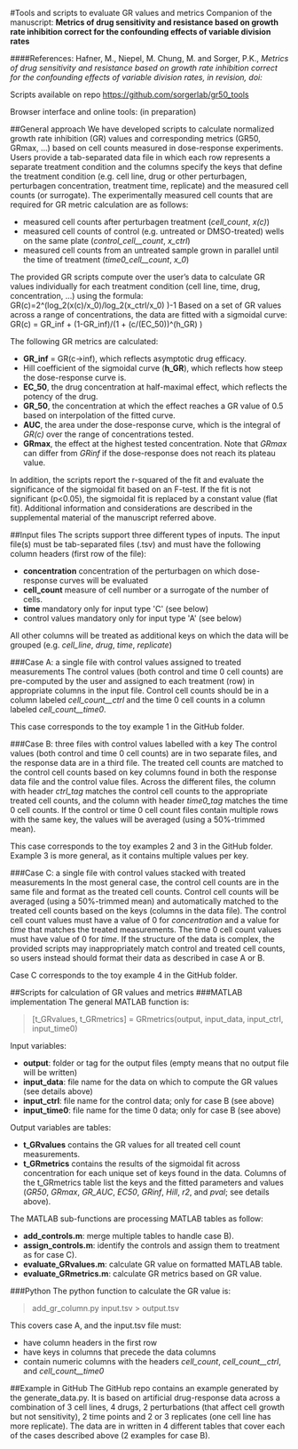 #Tools and scripts to evaluate GR values and metrics
Companion of the manuscript: 
**Metrics of drug sensitivity and resistance based on growth rate inhibition correct for the confounding effects of variable division rates**

####References:
Hafner, M., Niepel, M. Chung, M. and Sorger, P.K., *Metrics of drug sensitivity and resistance based on growth rate inhibition correct for the confounding effects of variable division rates, in revision, doi:*

Scripts available on repo https://github.com/sorgerlab/gr50_tools 

Browser interface and online tools: (in preparation)

##General approach
We have developed scripts to calculate normalized growth rate inhibition (GR) values and corresponding metrics (GR50, GRmax, …) based on cell counts measured in dose-response experiments. Users provide a tab-separated data file in which each row represents a separate treatment condition and the columns specify the keys that define the treatment condition (e.g. cell line, drug or other perturbagen, perturbagen concentration, treatment time, replicate) and the measured cell counts (or surrogate). The experimentally measured cell counts that are required for GR metric calculation are as follows: 
- measured cell counts after perturbagen treatment (*cell_count*, *x(c)*)
- measured cell counts of control (e.g. untreated or DMSO-treated) wells on the same plate (*control_cell__count*, *x_ctrl*)
- measured cell counts from an untreated sample grown in parallel until the time of treatment (*time0_cell__count*, *x_0*)

The provided GR scripts compute over the user’s data to calculate GR values individually for each treatment condition (cell line, time, drug, concentration, …) using the formula:
GR(c)=2^(log_2⁡⁡(x(c)/x_0)/log_2⁡(x_ctrl/x_0) )-1
Based on a set of GR values across a range of concentrations, the data are fitted with a sigmoidal curve:
GR(c) = GR_inf + (1-GR_inf)/(1 + (c/(EC_50))^(h_GR) )

The following GR metrics are calculated: 
- **GR_inf** = GR(c->inf), which reflects asymptotic drug efficacy. 
- Hill coefficient of the sigmoidal curve (**h_GR**), which reflects how steep the dose-response curve is.
- **EC_50**, the drug concentration at half-maximal effect, which reflects the potency of the drug.
- **GR_50**, the concentration at which the effect reaches a GR value of 0.5 based on interpolation of the fitted curve.
- **AUC**, the area under the dose-response curve, which is the integral of *GR(c)* over the range of concentrations tested. 
- **GRmax**, the effect at the highest tested concentration. Note that *GRmax* can differ from *GRinf* if the dose-response does not reach its plateau value.

In addition, the scripts report the r-squared of the fit and evaluate the significance of the sigmoidal fit based on an F-test. If the fit is not significant (p<0.05), the sigmoidal fit is replaced by a constant value (flat fit). Additional information and considerations are described in the supplemental material of the manuscript referred above. 

##Input files
The scripts support three different types of inputs. The input file(s) must be tab-separated files (.tsv) and must have the following column headers (first row of the file):
- **concentration**		concentration of the perturbagen on which dose-response curves will be evaluated
- **cell_count**		measure of cell number or a surrogate of the number of cells.
- **time** 			mandatory only for input type 'C' (see below)
- control values 		mandatory only for input type 'A' (see below)

All other columns will be treated as additional keys on which the data will be grouped (e.g. *cell_line*, *drug*, *time*, *replicate*)

###Case A: a single file with control values assigned to treated measurements
The control values (both control and time 0 cell counts) are pre-computed by the user and assigned to each treatment (row) in appropriate columns in the input file. Control cell counts should be in a column labeled *cell_count__ctrl* and the time 0 cell counts in a column labeled *cell_count__time0*.

This case corresponds to the toy example 1 in the GitHub folder.

###Case B: three files with control values labelled with a key
The control values (both control and time 0 cell counts) are in two separate files, and the response data are in a third file. The treated cell counts are matched to the control cell counts based on key columns found in both the response data file and the control value files. Across the different files, the column with header *ctrl_tag* matches the control cell counts to the appropriate treated cell counts, and the column with header *time0_tag* matches the time 0 cell counts. If the control or time 0 cell count files contain multiple rows with the same key, the values will be averaged (using a 50%-trimmed mean).

This case corresponds to the toy examples 2 and 3 in the GitHub folder. Example 3 is more general, as it contains multiple values per key.

###Case C: a single file with control values stacked with treated measurements
In the most general case, the control cell counts are in the same file and format as the treated cell counts. Control cell counts will be averaged (using a 50%-trimmed mean) and automatically matched to the treated cell counts based on the keys (columns in the data file). The control cell count values must have a value of 0 for *concentration* and a value for *time* that matches the treated measurements. The time 0 cell count values must have value of 0 for *time*. If the structure of the data is complex, the provided scripts may inappropriately match control and treated cell counts, so users instead should format their data as described in case A or B. 

Case C corresponds to the toy example 4 in the GitHub folder.

##Scripts for calculation of GR values and metrics 
###MATLAB implementation
The general MATLAB function is:
> [t_GRvalues, t_GRmetrics] = GRmetrics(output, input_data, input_ctrl, input_time0)

Input variables:
- **output**:		folder or tag for the output files (empty means that no output file will be written)
- **input_data**:	file name for the data on which to compute the GR values (see details above)
- **input_ctrl**:	file name for the control data; only for case B (see above)
- **input_time0**:	file name for the time 0 data; only for case B (see above)

Output variables are tables:
- **t_GRvalues** contains the GR values for all treated cell count measurements.
- **t_GRmetrics** contains the results of the sigmoidal fit across concentration for each unique set of keys found in the data. 
Columns of the t_GRmetrics table list the keys and the fitted parameters and values (*GR50*, *GRmax*, *GR_AUC*, *EC50*, *GRinf*, *Hill*, *r2*, and *pval*; see details above).

The MATLAB sub-functions are processing MATLAB tables as follow:
- **add_controls.m**: merge multiple tables to handle case B).
- **assign_controls.m**: identify the controls and assign them to treatment as for case C).
- **evaluate_GRvalues.m**: calculate GR value on formatted MATLAB table.
- **evaluate_GRmetrics.m**: calculate GR metrics based on GR value.

###Python 
The python function to calculate the GR value is:
> add_gr_column.py input.tsv > output.tsv

This covers case A, and the input.tsv file must:
- have column headers in the first row
- have keys in columns that precede the data columns
- contain numeric columns with the headers *cell_count*, *cell_count__ctrl*, and *cell_count__time0*

##Example in GitHub
The GitHub repo contains an example generated by the generate_data.py. It is based on artificial drug-response data across a combination of 3 cell lines, 4 drugs, 2 perturbations (that affect cell growth but not sensitivity), 2 time points and 2 or 3 replicates (one cell line has more replicate). The data are in written in 4 different tables that cover each of the cases described above (2 examples for case B).
